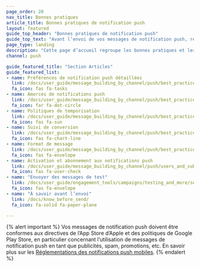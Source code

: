 ```yaml
---
page_order: 20
nav_title: Bonnes pratiques
article_title: Bonnes pratiques de notification push
layout: featured
guide_top_header: "Bonnes pratiques de notification push"
guide_top_text: "Avant l’envoi de vos messages de notification push, reportez-vous aux articles suivants pour découvrir ce que vous devez savoir et vérifier."
page_type: landing
description: "Cette page d’accueil regroupe les bonnes pratiques et les cas d’utilisation des notifications push afin de vous assurer que vos messages push inspirent l’engagement plutôt que l’agacement."
channel: push

guide_featured_title: "Section Articles"
guide_featured_list:
- name: Préférences de notification push détaillées
  link: /docs/user_guide/message_building_by_channel/push/best_practices/detailed_push_preferences/
  fa_icon: fas fa-tasks
- name: Amorces de notifications push
  link: /docs/user_guide/message_building_by_channel/push/best_practices/push_primer_messages/
  fa_icon: far fa-dot-circle
- name: Politiques de temporisation 
  link: /docs/user_guide/message_building_by_channel/push/best_practices/sunset_policies/
  fa_icon: fas fa-sun
- name: Suivi de conversion
  link: /docs/user_guide/message_building_by_channel/push/best_practices/conversion_tracking/
  fa_icon: fas fa-chart-line
- name: Format de message
  link: /docs/user_guide/message_building_by_channel/push/best_practices/message_format/
  fa_icon: fas fa-envelope
- name: Activation et abonnement aux notifications push
  link: /docs/user_guide/message_building_by_channel/push/users_and_subscriptions/
  fa_icon: fas fa-user-check
- name: "Envoyer des messages de test"
  link: /docs/user_guide/engagement_tools/campaigns/testing_and_more/sending_test_messages/
  fa_icon: fas fa-envelope
- name: "À savoir avant l’envoi"
  link: /docs/know_before_send/
  fa_icon: fa-solid fa-paper-plane

---
```


{% alert important %}
Vos messages de notification push doivent être conformes aux directives de l’App Store d’Apple et des politiques de Google Play Store, en particulier concernant l’utilisation de messages de notification push en tant que publicités, spam, promotions, etc. En savoir plus sur les [Réglementations des notifications push mobiles]({{site.baseurl}}/user_guide/message_building_by_channel/push/about/#mobile-push-regulations-for-apps).
{% endalert %}

<br><br>
